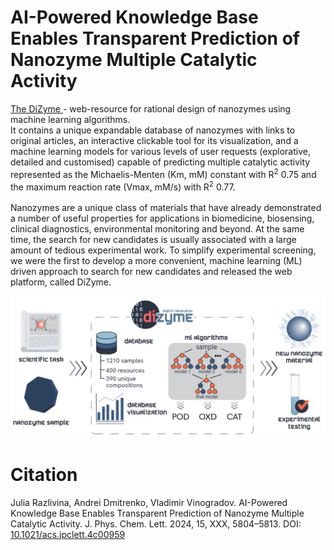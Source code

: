 # AI-Powered Knowledge Base Enables Transparent Prediction of Nanozyme Multiple Catalytic Activity
<a href='https://dizyme.aicidlab.itmo.ru/)'>The DiZyme </a> - web-resource for rational design of nanozymes using machine learning algorithms. <br>
It contains a unique expandable database of nanozymes with links to original articles, an
interactive clickable tool for its visualization, and a machine learning models for various levels of user
requests (explorative, detailed and customised) capable of predicting multiple catalytic activity represented as the
Michaelis-Menten (Km, mM) constant with R<sup>2</sup> 0.75 and the maximum reaction rate (Vmax, mM/s) with R<sup>2</sup>
0.77.<br><br>
Nanozymes are a unique class of materials that have already demonstrated a number of useful properties for applications in biomedicine, biosensing, clinical diagnostics, environmental monitoring and beyond. At the same time, the search for new candidates is usually associated with a large amount of tedious experimental work. To simplify experimental screening, we were the first to develop a more convenient, machine learning (ML) driven approach to search for new candidates and released the web platform, called DiZyme. 

![alt text](https://github.com/acid-design-lab/DiZyme/blob/main/idea.jpg)

# Citation
Julia Razlivina, Andrei Dmitrenko, Vladimir Vinogradov. AI-Powered Knowledge Base Enables Transparent Prediction of Nanozyme Multiple Catalytic Activity. J. Phys. Chem. Lett. 2024, 15, XXX, 5804–5813.
DOI: <a href="https://doi.org/10.1021/acs.jpclett.4c00959">10.1021/acs.jpclett.4c00959</a>

